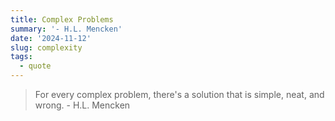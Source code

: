 ```yaml
---
title: Complex Problems
summary: '- H.L. Mencken'
date: '2024-11-12'
slug: complexity
tags:
  - quote
---
```


> For every complex problem, there's a solution that is simple, neat, and wrong. - H.L. Mencken
